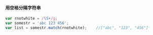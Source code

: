 #### 用空格分隔字符串

```javascript
var rnotwhite = /\S+/g;
var somestr = 'abc 123 456';
var list = somestr.match(rnotwhite);    //["abc", "123", "456"]
```
